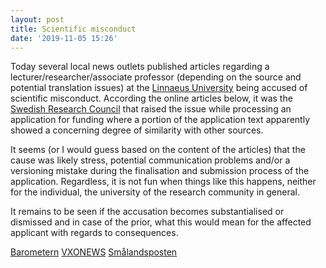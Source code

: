 ```yaml
---
layout: post
title: Scientific misconduct
date: '2019-11-05 15:26'
---
```


Today several local news outlets published articles regarding a lecturer/researcher/associate professor (depending on the source and potential translation issues) at the [Linnaeus University](lnu.se) being accused of scientific misconduct. According the online articles below, it was the [Swedish Research Council](https://www.vr.se) that raised the issue while processing an application for funding where a portion of the application text apparently showed a concerning degree of similarity with other sources.

It seems (or I would guess based on the content of the articles) that the cause was likely stress, potential communication problems and/or a versioning mistake during the finalisation and submission process of the application. Regardless, it is not fun when things like this happens, neither for the individual, the university of the research community in general.

It remains to be seen if the accusation becomes substantialised or dismissed and in case of the prior, what this would mean for the affected applicant with regards to consequences.

[Barometern](http://www.barometern.se/article/lektor-misstankt-for-forskningsfusk/)
[VXONEWS](http://www.vxonews.se/nyheter/lektor-misstanks-for-forskningsfusk/)
[Smålandsposten](http://www.smp.se/vaxjo/lektor-misstankt-for-forskningsfusk/)
